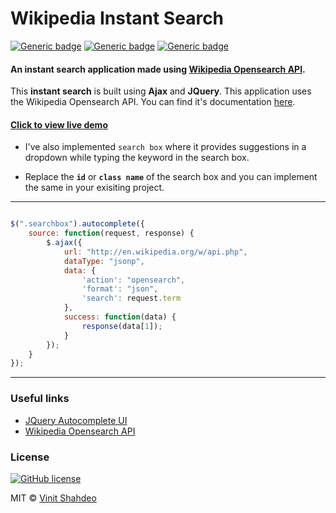 # Wikipedia Instant Search

[![Generic badge](https://img.shields.io/badge/Wikipedia-Opensearch-dodgerblue.svg?style=for-the-badge)](https://github.com/vinitshahdeo/Wikipedia-Instant-Search) [![Generic badge](https://img.shields.io/badge/Instant-Search-teal.svg?style=for-the-badge)](http://codecombat.000webhostapp.com/wikipedia/) [![Generic badge](https://img.shields.io/badge/Auto-Complete-darkslatgray.svg?style=for-the-badge)](http://codecombat.000webhostapp.com/wikipedia/) 

#### An instant search application made using [Wikipedia Opensearch API](https://www.mediawiki.org/wiki/API:Opensearch).

This **instant search** is built using **Ajax** and **JQuery**. This application uses the Wikipedia Opensearch API. You can find it's documentation [here](https://www.mediawiki.org/wiki/API:Opensearch).

#### [Click to view live demo](http://codecombat.000webhostapp.com/wikipedia/)

- I've also implemented `search box` where it provides suggestions in a dropdown while typing the keyword in the search box.

- Replace the **`id`** or **`class name`** of the search box and you can implement the same in your exisiting project.

<hr>

```javascript

$(".searchbox").autocomplete({
    source: function(request, response) {
        $.ajax({
            url: "http://en.wikipedia.org/w/api.php",
            dataType: "jsonp",
            data: {
                'action': "opensearch",
                'format': "json",
                'search': request.term
            },
            success: function(data) {
                response(data[1]);
            }
        });
    }
});

```

<hr>


### Useful links

- [JQuery Autocomplete UI](http://jqueryui.com/autocomplete/)
- [Wikipedia Opensearch API](https://www.mediawiki.org/wiki/API:Opensearch)

### License

[![GitHub license](https://img.shields.io/github/license/vinitshahdeo/Wikipedia-Instant-Search.svg?style=for-the-badge)](https://github.com/vinitshahdeo/Wikipedia-Instant-Search/blob/master/LICENSE)

MIT &copy; [Vinit Shahdeo](https://github.com/vinitshahdeo/Wikipedia-Instant-Search/blob/master/LICENSE)